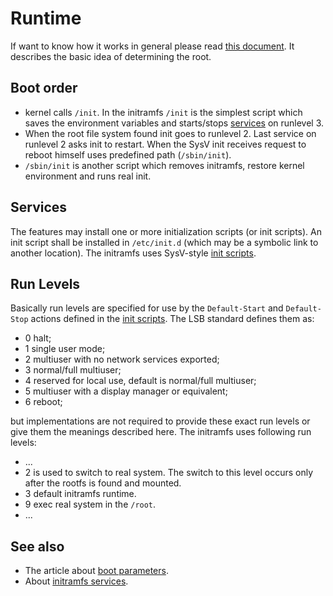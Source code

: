 # Runtime

If want to know how it works in general please read [this document](HowItWorks.md).
It describes the basic idea of determining the root.

## Boot order

- kernel calls `/init`. In the initramfs `/init` is the simplest script which
  saves the environment variables and starts/stops [services](InitramfsServices.md)
  on runlevel 3.
- When the root file system found init goes to runlevel 2. Last service on
  runlevel 2 asks init to restart. When the SysV init receives request to reboot
  himself uses predefined path (`/sbin/init`).
- `/sbin/init` is another script which removes initramfs, restore kernel
  environment and runs real init.

## Services

The features may install one or more initialization scripts (or init scripts).
An init script shall be installed in `/etc/init.d` (which may be a symbolic link
to another location). The initramfs uses SysV-style [init scripts](InitramfsServices.md).

## Run Levels

Basically run levels are specified for use by the `Default-Start` and
`Default-Stop` actions defined in the [init scripts](InitramfsServices.md).
The LSB standard defines them as:

- 0 halt;
- 1 single user mode;
- 2 multiuser with no network services exported;
- 3 normal/full multiuser;
- 4 reserved for local use, default is normal/full multiuser;
- 5 multiuser with a display manager or equivalent;
- 6 reboot;

but implementations are not required to provide these exact run levels or give
them the meanings described here. The initramfs uses following run levels:

- ...
- 2 is used to switch to real system. The switch to this level occurs only after
  the rootfs is found and mounted.
- 3 default initramfs runtime.
- 9 exec real system in the `/root`.
- ...

## See also

- The article about [boot parameters](BootParameters.md).
- About [initramfs services](InitramfsServices.md).
